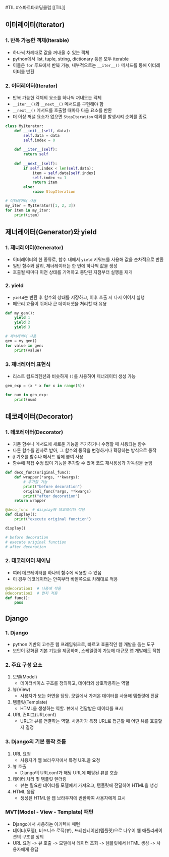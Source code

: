 #TIL #스파르타코딩클럽 [[TIL]]

## 이터레이터(Iterator)
### 1. 반복 가능한 객체(Iterable)
- 하나씩 차례대로 값을 꺼내올 수 있는 객체
- python에서 list, tuple, string, dictionary 등은 모두 iterable
- 이들은 `for` 루프에서 반복 가능, 내부적으로는 `__iter__()` 메서드를 통해 이터레이터를 반환


### 2. 이터레이터(Iterator)
- 반복 가능한 객체의 요소를 하나씩 꺼내오는 객체
- `__iter__()`와 `__next__()` 메서드를 구현해야 함
- `__next__()` 메서드를 호출할 때마다 다음 요소를 반환
- 더 이상 꺼낼 요소가 없으면 `StopIteration` 예외를 발생시켜 순회를 종료
```python
class MyIterator:
    def __init__(self, data):
        self.data = data
        self.index = 0
    
    def __iter__(self):
        return self
    
    def __next__(self):
        if self.index < len(self.data):
            item = self.data[self.index]
            self.index += 1
            return item
        else:
            raise StopIteration

# 이터레이터 사용
my_iter = MyIterator([1, 2, 3])
for item in my_iter:
    print(item)
```




## 제너레이터(Generator)와 yield
### 1. 제너레이터(Generator)
- 이터레이터의 한 종류로, 함수 내에서 `yield` 키워드를 사용해 값을 순차적으로 반환
- 일반 함수와 달리, 제너레이터는 한 번에 하나씩 값을 생성
- 호출될 때마다 이전 상태를 기억하고 중단된 지점부터 실행을 재개


### 2. yield
- `yield`는 반환 후 함수의 상태를 저장하고, 이후 호출 시 다시 이어서 실행
- 메모리 효율이 뛰어나 큰 데이터셋을 처리할 때 유용
```python
def my_gen():
    yield 1
    yield 2
    yield 3

# 제너레이터 사용
gen = my_gen()
for value in gen:
    print(value)
```


### 3. 제너레이터 표현식
- 리스트 컴프리헨션과 비슷하게 `()`를 사용하여 제너레이터 생성 가능
```python
gen_exp = (x * x for x in range(5))

for num in gen_exp:
    print(num)
```




## 데코레이터(Decorator)
### 1. 데코레이터(Decorator)
- 기존 함수나 메서드에 새로운 기능을 추가하거나 수정할 때 사용되는 함수
- 다른 함수를 인자로 받아, 그 함수의 동작을 변경하거나 확장하는 방식으로 동작
- `@` 기호를 함수나 메서드 앞에 붙여 사용
- 함수에 직접 수정 없이 기능을 추가할 수 있어 코드 재사용성과 가독성을 높임
```python
def deco_func(original_func):
    def wrapper(*args, **kwargs):
        # 추가할 기능
        print("before decoration")
        original_func(*args, **kwargs)
        print("after decoration")
    return wrapper

@deco_func  # display에 데코레이터 적용
def display():
    print("execute original function")

display()

# before decoration
# execute original function
# after decoration
```


### 2. 데코레이터 체이닝
- 여러 데코레이터를 하나의 함수에 적용할 수 있음
- 이 경우 데코레이터는 안쪽부터 바깥쪽으로 차례대로 적용
```python
@decoration1  # 나중에 적용
@decoration2  # 먼저 적용
def func():
	pass
```




## Django
### 1. Django
- python 기반의 고수준 웹 프레임워크로, 빠르고 효율적인 웹 개발을 돕는 도구
- 보안이 강화된 기본 기능을 제공하며, 스케일링이 가능해 대규모 앱 개발에도 적합


### 2. 주요 구성 요소
1) 모델(Model)
	- 데이터베이스 구조를 정의하고, 데이터와 상호작용하는 역할
2) 뷰(View)
	- 사용자가 보는 화면을 담당. 모델에서 가져온 데이터를 사용해 템플릿에 전달
3) 템플릿(Template)
	- HTML을 생성하는 역할. 뷰에서 전달받은 데이터를 표시
4) URL 컨피그(URLconf)
	- URL과 뷰를 연결하는 역할. 사용자가 특정 URL로 접근할 때 어떤 뷰를 호출할 지 결정


### 3. Django의 기본 동작 흐름
1) URL 요청
	- 사용자가 웹 브라우저에서 특정 URL을 요청
2) 뷰 호출
	- Django의 URLconf가 해당 URL에 매핑된 뷰를 호출
3) 데이터 처리 및 템플릿 렌더링
	- 뷰는 필요한 데이터를 모델에서 가져오고, 템플릿에 전달하여 HTML을 생성
4) HTML 응답
	- 생성된 HTML을 웹 브라우저에 반환하여 사용자에게 표시


### MVT(Model - View - Template) 패턴
- Django에서 사용하는 아키텍처 패턴
- 데이터(모델), 비즈니스 로직(뷰), 프레젠테이션(템플릿)으로 나우어 웹 애플리케이션의 구조를 정의
- URL 요청 -> 뷰 호출 -> 모델에서 데이터 조회 -> 템플릿에서 HTML 생성 -> 사용자에게 응답